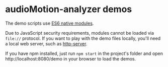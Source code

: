 # audioMotion-analyzer demos

The demo scripts use [ES6 native modules](https://developer.mozilla.org/en-US/docs/Web/JavaScript/Guide/Modules#Applying_the_module_to_your_HTML).

Due to JavaScript security requirements, modules cannot be loaded via `file://` protocol.
If you want to play with the demo files locally, you'll need a local web server, such as [http-server](https://github.com/http-party/http-server).

If you have npm installed, just run `npm start` in the project's folder and open http://localhost:8080/demo in your browser to load the demos.
